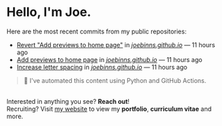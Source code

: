 # Hello, I'm Joe.
Here are the most recent commits from my public repositories:<br>
<!--activity_section_start-->
- [Revert "Add previews to home page"](https://github.com/joebinns/joebinns.github.io/commit/9b90c2580527b607b38315aac9a893ad4dd1b531) in [*joebinns.github.io*](https://github.com/joebinns/joebinns.github.io) — 11 hours ago
- [Add previews to home page](https://github.com/joebinns/joebinns.github.io/commit/ef67d6165669178367db6821ccce449633bd030f) in [*joebinns.github.io*](https://github.com/joebinns/joebinns.github.io) — 11 hours ago
- [Increase letter spacing](https://github.com/joebinns/joebinns.github.io/commit/b14d1a9a3ebfe87f8f54e40e504805ff53b2d167) in [*joebinns.github.io*](https://github.com/joebinns/joebinns.github.io) — 11 hours ago
<!--activity_section_end-->
> 🚀 I've automated this content using Python  and GitHub Actions.

<br>Interested in anything you see? **Reach out**!<br>
Recruiting? Visit [my website](https://joebinns.com/) to view my **portfolio**, **curriculum vitae** and more.
